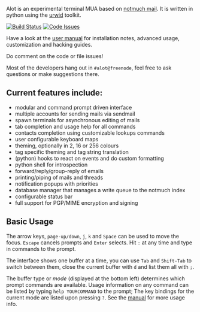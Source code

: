 Alot is an experimental terminal MUA based on [notmuch mail][notmuch].
It is written in python using the [urwid][urwid] toolkit.

[![Build Status][travis-img]][travis]
[![Code Issues][quantcode-img]][quantcode]

Have a look at the [user manual][docs] for installation notes, advanced usage,
customization and hacking guides.

Do comment on the code or file issues!

Most of the developers hang out in `#alot@freenode`, feel free to ask questions or make suggestions there.

Current features include:
-------------------------
 * modular and command prompt driven interface
 * multiple accounts for sending mails via sendmail
 * spawn terminals for asynchronous editing of mails
 * tab completion and usage help for all commands
 * contacts completion using customizable lookups commands
 * user configurable keyboard maps
 * theming, optionally in 2, 16 or 256 colours
 * tag specific theming and tag string translation
 * (python) hooks to react on events and do custom formatting
 * python shell for introspection
 * forward/reply/group-reply of emails
 * printing/piping of mails and threads
 * notification popups with priorities
 * database manager that manages a write queue to the notmuch index
 * configurable status bar
 * full support for PGP/MIME encryption and signing


Basic Usage
-----------
The arrow keys, `page-up/down`, `j`, `k` and `Space` can be used to move the focus.
`Escape` cancels prompts and `Enter` selects. Hit `:` at any time and type in commands
to the prompt.

The interface shows one buffer at a time, you can use `Tab` and `Shift-Tab` to switch
between them, close the current buffer with `d` and list them all with `;`.

The buffer type or *mode* (displayed at the bottom left) determines which prompt commands
are available. Usage information on any command can be listed by typing `help YOURCOMMAND`
to the prompt; The key bindings for the current mode are listed upon pressing `?`.
See the [manual][docs] for more usage info.

[notmuch]: http://notmuchmail.org/
[urwid]: http://excess.org/urwid/
[docs]: http://alot.rtfd.org
[features]: https://github.com/pazz/alot/issues?labels=feature
[travis]: https://travis-ci.org/pazz/alot
[quantcode]: https://www.quantifiedcode.com/app/project/c5aaa4739c5b4f6eb75eaaf8c01da679

[travis-img]: https://travis-ci.org/pazz/alot.svg?branch=master
[quantcode-img]: https://www.quantifiedcode.com/api/v1/project/c5aaa4739c5b4f6eb75eaaf8c01da679/badge.svg

